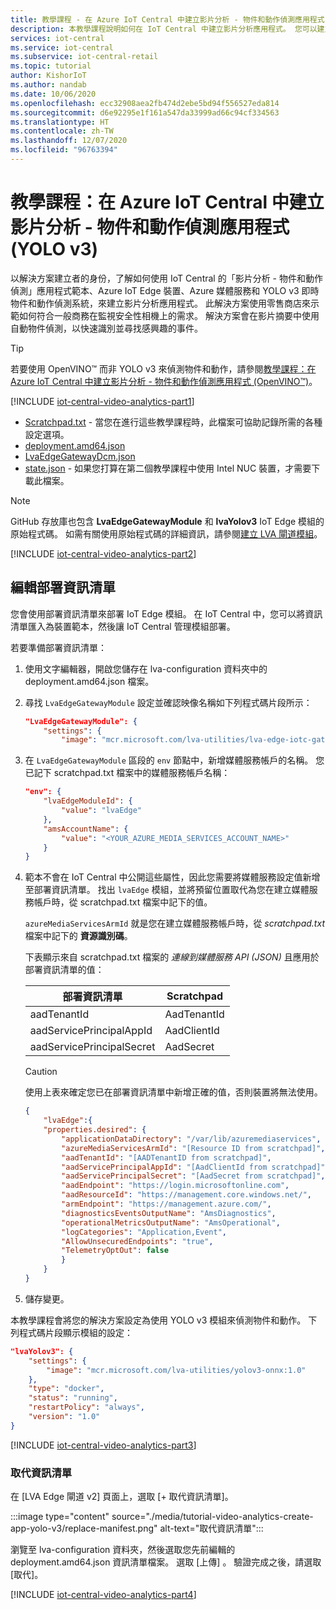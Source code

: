 ```yaml
---
title: 教學課程 - 在 Azure IoT Central 中建立影片分析 - 物件和動作偵測應用程式 (YOLO v3)
description: 本教學課程說明如何在 IoT Central 中建立影片分析應用程式。 您可以建立及自訂應用程式，並將其連線到其他 Azure 服務。 本教學課程使用 YOLO v3 即時物件偵測系統。
services: iot-central
ms.service: iot-central
ms.subservice: iot-central-retail
ms.topic: tutorial
author: KishorIoT
ms.author: nandab
ms.date: 10/06/2020
ms.openlocfilehash: ecc32908aea2fb474d2ebe5bd94f556527eda814
ms.sourcegitcommit: d6e92295e1f161a547da33999ad66c94cf334563
ms.translationtype: HT
ms.contentlocale: zh-TW
ms.lasthandoff: 12/07/2020
ms.locfileid: "96763394"
---
```

# <a name="tutorial-create-a-video-analytics---object-and-motion-detection-application-in-azure-iot-central-yolo-v3"></a>教學課程：在 Azure IoT Central 中建立影片分析 - 物件和動作偵測應用程式 (YOLO v3)

以解決方案建立者的身份，了解如何使用 IoT Central 的「影片分析 - 物件和動作偵測」應用程式範本、Azure IoT Edge 裝置、Azure 媒體服務和 YOLO v3 即時物件和動作偵測系統，來建立影片分析應用程式。 此解決方案使用零售商店來示範如何符合一般商務在監視安全性相機上的需求。 解決方案會在影片摘要中使用自動物件偵測，以快速識別並尋找感興趣的事件。

> [!TIP]
> 若要使用 OpenVINO&trade; 而非 YOLO v3 來偵測物件和動作，請參閱[教學課程：在 Azure IoT Central 中建立影片分析 - 物件和動作偵測應用程式 (OpenVINO&trade;)](tutorial-video-analytics-create-app-openvino.md)。

[!INCLUDE [iot-central-video-analytics-part1](../../../includes/iot-central-video-analytics-part1.md)]

- [Scratchpad.txt](https://raw.githubusercontent.com/Azure/live-video-analytics/master/ref-apps/lva-edge-iot-central-gateway/setup/Scratchpad.txt) - 當您在進行這些教學課程時，此檔案可協助記錄所需的各種設定選項。
- [deployment.amd64.json](https://raw.githubusercontent.com/Azure/live-video-analytics/master/ref-apps/lva-edge-iot-central-gateway/setup/deployment.amd64.json)
- [LvaEdgeGatewayDcm.json](https://raw.githubusercontent.com/Azure/live-video-analytics/master/ref-apps/lva-edge-iot-central-gateway/setup/LvaEdgeGatewayDcm.json)
- [state.json](https://raw.githubusercontent.com/Azure/live-video-analytics/master/ref-apps/lva-edge-iot-central-gateway/setup/state.json) - 如果您打算在第二個教學課程中使用 Intel NUC 裝置，才需要下載此檔案。

> [!NOTE]
> GitHub 存放庫也包含 **LvaEdgeGatewayModule** 和 **lvaYolov3** IoT Edge 模組的原始程式碼。 如需有關使用原始程式碼的詳細資訊，請參閱[建立 LVA 閘道模組](tutorial-video-analytics-build-module.md)。

[!INCLUDE [iot-central-video-analytics-part2](../../../includes/iot-central-video-analytics-part2.md)]

## <a name="edit-the-deployment-manifest"></a>編輯部署資訊清單

您會使用部署資訊清單來部署 IoT Edge 模組。 在 IoT Central 中，您可以將資訊清單匯入為裝置範本，然後讓 IoT Central 管理模組部署。

若要準備部署資訊清單：

1. 使用文字編輯器，開啟您儲存在 lva-configuration 資料夾中的 deployment.amd64.json 檔案。

1. 尋找 `LvaEdgeGatewayModule` 設定並確認映像名稱如下列程式碼片段所示：

    ```json
    "LvaEdgeGatewayModule": {
        "settings": {
            "image": "mcr.microsoft.com/lva-utilities/lva-edge-iotc-gateway:1.0-amd64",
    ```

1. 在 `LvaEdgeGatewayModule` 區段的 `env` 節點中，新增媒體服務帳戶的名稱。 您已記下 scratchpad.txt 檔案中的媒體服務帳戶名稱：

    ```json
    "env": {
        "lvaEdgeModuleId": {
            "value": "lvaEdge"
        },
        "amsAccountName": {
            "value": "<YOUR_AZURE_MEDIA_SERVICES_ACCOUNT_NAME>"
        }
    }
    ```

1. 範本不會在 IoT Central 中公開這些屬性，因此您需要將媒體服務設定值新增至部署資訊清單。 找出 `lvaEdge` 模組，並將預留位置取代為您在建立媒體服務帳戶時，從 scratchpad.txt 檔案中記下的值。

    `azureMediaServicesArmId` 就是您在建立媒體服務帳戶時，從 *scratchpad.txt* 檔案中記下的 **資源識別碼**。

    下表顯示來自 scratchpad.txt 檔案的 *連線到媒體服務 API (JSON)* 且應用於部署資訊清單的值：

    | 部署資訊清單       | Scratchpad  |
    | ------------------------- | ----------- |
    | aadTenantId               | AadTenantId |
    | aadServicePrincipalAppId  | AadClientId |
    | aadServicePrincipalSecret | AadSecret   |

    > [!CAUTION]
    > 使用上表來確定您已在部署資訊清單中新增正確的值，否則裝置將無法使用。

    ```json
    {
        "lvaEdge":{
        "properties.desired": {
            "applicationDataDirectory": "/var/lib/azuremediaservices",
            "azureMediaServicesArmId": "[Resource ID from scratchpad]",
            "aadTenantId": "[AADTenantID from scratchpad]",
            "aadServicePrincipalAppId": "[AadClientId from scratchpad]",
            "aadServicePrincipalSecret": "[AadSecret from scratchpad]",
            "aadEndpoint": "https://login.microsoftonline.com",
            "aadResourceId": "https://management.core.windows.net/",
            "armEndpoint": "https://management.azure.com/",
            "diagnosticsEventsOutputName": "AmsDiagnostics",
            "operationalMetricsOutputName": "AmsOperational",
            "logCategories": "Application,Event",
            "AllowUnsecuredEndpoints": "true",
            "TelemetryOptOut": false
            }
        }
    }
    ```

1. 儲存變更。

本教學課程會將您的解決方案設定為使用 YOLO v3 模組來偵測物件和動作。 下列程式碼片段顯示模組的設定：

```json
"lvaYolov3": {
    "settings": {
        "image": "mcr.microsoft.com/lva-utilities/yolov3-onnx:1.0"
    },
    "type": "docker",
    "status": "running",
    "restartPolicy": "always",
    "version": "1.0"
}
```

[!INCLUDE [iot-central-video-analytics-part3](../../../includes/iot-central-video-analytics-part3.md)]

### <a name="replace-the-manifest"></a>取代資訊清單

在 [LVA Edge 閘道 v2] 頁面上，選取 [+ 取代資訊清單]。

:::image type="content" source="./media/tutorial-video-analytics-create-app-yolo-v3/replace-manifest.png" alt-text="取代資訊清單":::

瀏覽至 lva-configuration 資料夾，然後選取您先前編輯的 deployment.amd64.json 資訊清單檔案。 選取 [上傳] 。 驗證完成之後，請選取 [取代]。

[!INCLUDE [iot-central-video-analytics-part4](../../../includes/iot-central-video-analytics-part4.md)]
